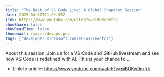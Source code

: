 ```yaml
---
title: "The Best of VS Code Live: A Global Snapshot Session"
date: 2025-04-07T11:29:35Z
link: https://www.youtube.com/watch?v=niBUKw9mfrk
showShare: false
showReadTime: false
thumbnail: images/devops.png
tags: ["developer.microsoft.com/en-us/reactor"]
---
```

About this session: Join us for a VS Code and GitHub livestream and see how VS Code is redefined with AI. This is your chance to ...

- Link to article: https://www.youtube.com/watch?v=niBUKw9mfrk